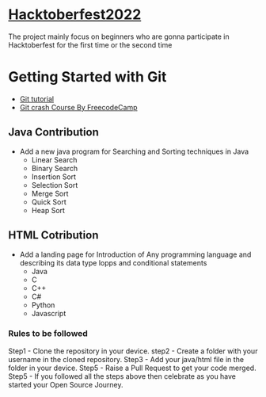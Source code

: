 # [Hacktoberfest2022](https://hacktoberfest.com/)

The project mainly focus on beginners who are gonna participate in Hacktoberfest for the first time or the second time

# Getting Started with Git 

* [Git tutorial ](https://www.youtube.com/watch?v=8JJ101D3knE)
* [Git crash Course By FreecodeCamp](https://www.youtube.com/watch?v=RGOj5yH7evk&t=78s)

## Java Contribution

* Add a new java program for Searching and Sorting techniques in Java
    * Linear Search
    * Binary Search
    * Insertion Sort
    * Selection Sort
    * Merge Sort
    * Quick Sort
    * Heap Sort
    
## HTML Cotribution

* Add a landing page for Introduction of Any programming language and describing its data type lopps and conditional statements
   * Java
   * C
   * C++
   * C#
   * Python
   * Javascript
   
   
  
 ### Rules to be followed
  Step1 - Clone the repository in your device.
  step2 - Create a folder with your username in the cloned repository.
  Step3 - Add your java/html file in the folder in your device.
  Step5 - Raise a Pull Request to get your code merged.
  Step5 - If you followed all the steps above then celebrate as you have started your Open Source Journey.
